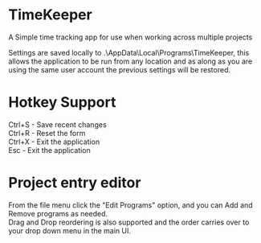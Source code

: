 # TimeKeeper
A Simple time tracking app for use when working across multiple projects

Settings are saved locally to .\AppData\Local\Programs\TimeKeeper, this allows the application to be run from any location and as along as you are using the same user account the previous settings will be restored.

# Hotkey Support
Ctrl+S - Save recent changes\
Ctrl+R - Reset the form\
Ctrl+X - Exit the application\
Esc - Exit the application

# Project entry editor
From the file menu click the "Edit Programs" option, and you can Add and 
Remove programs as needed.\
Drag and Drop reordering is also supported and the order carries over to your drop down menu in the main UI.